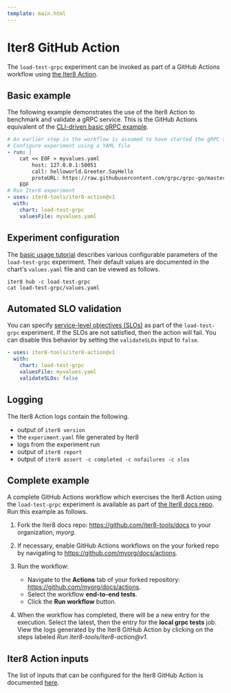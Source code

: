 ```yaml
---
template: main.html
---
```


# Iter8 GitHub Action

The `load-test-grpc` experiment can be invoked as part of a GitHub Actions workflow using [the Iter8 Action](https://github.com/iter8-tools/iter8-action).

## Basic example

The following example demonstrates the use of the Iter8 Action to benchmark and validate a gRPC service. This is the GitHub Actions equivalent of the [CLI-driven basic gRPC example](basicusage.md#basic-example).

```yaml
# An earlier step in the workflow is assumed to have started the gRPC service
# Configure experiment using a YAML file
- run: |
    cat << EOF > myvalues.yaml
        host: 127.0.0.1:50051
        call: helloworld.Greeter.SayHello
        protoURL: https://raw.githubusercontent.com/grpc/grpc-go/master/examples/helloworld/helloworld/helloworld.proto
    EOF
# Run Iter8 experiment
- uses: iter8-tools/iter8-action@v1
  with:
    chart: load-test-grpc
    valuesFile: myvalues.yaml
```

## Experiment configuration

The [basic usage tutorial](basicusage.md) describes various configurable parameters of the `load-test-grpc` experiment. Their default values are documented in the chart's `values.yaml` file and can be viewed as follows.

```shell
iter8 hub -c load-test-grpc
cat load-test-grpc/values.yaml
```

## Automated SLO validation

You can specify [service-level objectives (SLOs)](basicusage.md#metrics-and-slos) as part of the `load-test-grpc` experiment. If the SLOs are not satisfied, then the action will fail. You can disable this behavior by setting the `validateSLOs` input to `false`.

```yaml
- uses: iter8-tools/iter8-action@v1
  with:
    chart: load-test-grpc
    valuesFile: myvalues.yaml
    validateSLOs: false
```

## Logging

The Iter8 Action logs contain the following.

- output of `iter8 version`
- the `experiment.yaml` file generated by Iter8
- logs from the experiment run
- output of `iter8 report`
- output of `iter8 assert -c completed -c nofailures -c slos`

## Complete example

A complete GitHub Actions workflow which exercises the Iter8 Action using the `load-test-grpc` experiment is available as part of [the Iter8 docs repo](https://github.com/iter8-tools/docs). Run this example as follows.

1. Fork the Iter8 docs repo: <https://github.com/iter8-tools/docs> to your organization, *myorg*.

2. If necessary, enable GitHub Actions workflows on the your forked repo by navigating to <https://github.com/myorg/docs/actions>.

3. Run the workflow:

    - Navigate to the **Actions** tab of your forked repository: <https://github.com/myorg/docs/actions>.
    - Select the workflow **end-to-end tests**.
    - Click the **Run workflow** button.

4. When the workflow has completed, there will be a new entry for the execution. Select the latest, then the entry for the **local grpc tests** job. View the logs generated by the Iter8 GitHub Action by clicking on the steps labeled *Run iter8-tools/iter8-action@v1*.

## Iter8 Action inputs

The list of inputs that can be configured for the Iter8 GitHub Action is documented [here](https://github.com/iter8-tools/iter8-action#action-inputs).
